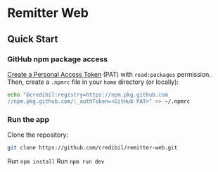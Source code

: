 # Remitter Web

## Quick Start

### GitHub npm package access

[Create a Personal Access Token](https://github.com/settings/tokens) (PAT) with `read:packages` permission. Then, create a `.npmrc` file in your `home` directory (or locally):

```bash
echo "@credibil:registry=https://npm.pkg.github.com
//npm.pkg.github.com/:_authToken=<GitHub PAT>" >> ~/.npmrc
```

### Run the app

Clone the repository:

```bash
git clone https://github.com/credibil/remitter-web.git
```

Run `npm install`
Run `npm run dev`
